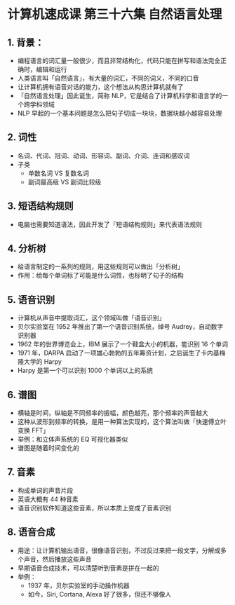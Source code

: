 # 计算机速成课 第三十六集 自然语言处理

## 1. 背景：
- 编程语言的词汇量一般很少，而且非常结构化，代码只能在拼写和语法完全正确时，编辑和运行
- 人类语言叫「自然语言」，有大量的词汇，不同的词义，不同的口音
- 让计算机拥有语音对话的能力，这个想法从构思计算机就有了
- 「自然语言处理」因此诞生，简称 NLP，它是结合了计算机科学和语言学的一个跨学科领域
- NLP 早起的一个基本问题是怎么把句子切成一块块，数据块越小越容易处理

## 2. 词性
- 名词、代词、冠词、动词、形容词、副词、介词、连词和感叹词
- 子类
  - 单数名词 VS 复数名词
  - 副词最高级 VS 副词比较级


## 3. 短语结构规则
- 电脑也需要知道语法，因此开发了「短语结构规则」来代表语法规则

## 4. 分析树
- 给语言制定的一系列的规则，用这些规则可以做出「分析树」
- 作用：给每个单词标了可能是什么词性，也标明了句子的结构

## 5. 语音识别
- 计算机从声音中提取词汇，这个领域叫做「语音识别」
- 贝尔实验室在 1952 年推出了第一个语音识别系统，绰号 Audrey，自动数字识别器
- 1962 年的世界博览会上，IBM 展示了一个鞋盒大小的机器，能识别 16 个单词
- 1971 年，DARPA 启动了一项雄心勃勃的五年筹资计划，之后诞生了卡内基梅隆大学的 Harpy
- Harpy 是第一个可以识别 1000 个单词以上的系统

## 6. 谱图
- 横轴是时间，纵轴是不同频率的振幅，颜色越亮，那个频率的声音越大
- 这种从波形到频率的转换，是用一种算法实现的，这个算法叫做「快速傅立叶变换 FFT」
- 举例：和立体声系统的 EQ 可视化器类似
- 谱图是随着时间变化的


## 7. 音素
- 构成单词的声音片段
- 英语大概有 44 种音素
- 语音识别软件知道这些音素，所以本质上变成了音素识别

## 8. 语音合成
- 用途：让计算机输出语音，很像语音识别，不过反过来把一段文字，分解成多个声音，然后播放这些声音
- 早期语音合成技术，可以清楚听到音素是拼在一起的
- 举例：
  - 1937 年，贝尔实验室的手动操作机器
  - 如今，Siri, Cortana, Alexa 好了很多，但还不够像人


